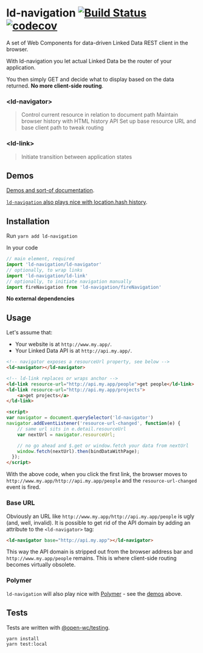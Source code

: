 # ld-navigation [![Build Status](https://travis-ci.org/tpluscode/ld-navigation.svg?branch=master)](https://travis-ci.org/tpluscode/ld-navigation) [![codecov](https://codecov.io/gh/tpluscode/ld-navigation/branch/master/graph/badge.svg)](https://codecov.io/gh/tpluscode/ld-navigation)

A set of Web Components for data-driven Linked Data REST client in the browser.

With ld-navigation you let actual Linked Data be the router of your application.

You then simply GET and decide what to display based on the data returned.
**No more client-side routing**.

### &lt;ld-navigator&gt;
> Control current resource in relation to document path
> Maintain browser history with HTML history API
> Set up base resource URL and base client path to tweak routing

### &lt;ld-link&gt;
> Initiate transition between application states

## Demos

[Demos and sort-of documentation](https://routing.hypermedia.app/demo/).

[`ld-navigation` also plays nice with location.hash history](https://routing.hypermedia.app/demo/?useHash).

## Installation

Run `yarn add ld-navigation`

In your code

```js
// main element, required
import 'ld-navigation/ld-navigator'
// optionally, to wrap links
import 'ld-navigation/ld-link'
// optionally, to initiate navigation manually
import fireNavigation from 'ld-navigation/fireNavigation'
```

**No external dependencies**

## Usage

Let's assume that:
* Your website is at `http://www.my.app/`.
* Your Linked Data API is at `http://api.my.app/`.

``` html
<!-- navigator exposes a resourceUrl property, see below -->
<ld-navigator></ld-navigator>

<!-- ld-link replaces or wraps anchor -->
<ld-link resource-url="http://api.my.app/people">get people</ld-link>
<ld-link resource-url="http://api.my.app/projects">
    <a>get projects</a>
</ld-link>

<script>
var navigator = document.querySelector('ld-navigator')
navigator.addEventListener('resource-url-changed', function(e) {
    // same url sits in e.detail.resourceUrl
    var nextUrl = navigator.resourceUrl;

    // no go ahead and $.get or window.fetch your data from nextUrl
    window.fetch(nextUrl).then(bindDataWithPage);
  });
</script>
```
With the above code, when you click the first link, the browser moves to `http://www.my.app/http://api.my.app/people` and the
`resource-url-changed` event is fired.

### Base URL

Obviously an URL like `http://www.my.app/http://api.my.app/people` is ugly (and, well, invalid). It is possible to get rid of the API domain
by adding an attribute to the `<ld-navigator>` tag:

``` html
<ld-navigator base="http://api.my.app"></ld-navigator>
```

This way the API domain is stripped out from the browser address bar and `http://www.my.app/people` remains. This is where client-side
routing becomes virtually obsolete.

### Polymer

`ld-navigation` will also play nice with [Polymer](/Polymer/polymer/) - see the [demos](#demo) above.

## Tests

Tests are written with [@open-wc/testing](http://open-wc.org).

``` bash
yarn install
yarn test:local
```
